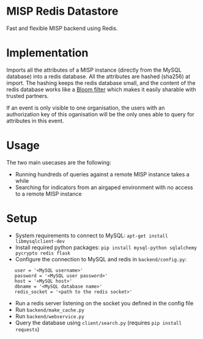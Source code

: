 # MISP Redis Datastore

Fast and flexible MISP backend using Redis.

# Implementation

Imports all the attributes of a MISP instance (directly from the MySQL database) into a redis database. All the attributes are hashed (sha256) at import. The hashing keeps the redis database small, and the content of the redis database works like a [Bloom filter](https://en.wikipedia.org/wiki/Bloom_filter) which makes it easily sharable with trusted partners.

If an event is only visible to one organisation, the users with an authorization key of this oganisation will be the only ones able to query for attributes in this event. 

# Usage

The two main usecases are the following:

* Running hundreds of queries against a remote MISP instance takes a while
* Searching for indicators from an airgaped environment with no access to a remote MISP instance

# Setup

* System requirements to connect to MySQL: `apt-get install libmysqlclient-dev`
* Install required python packages: `pip install mysql-python sqlalchemy pycrypto redis flask`
* Configure the connection to MySQL and redis in `backend/config.py`: 
 ```
    user = '<MySQL username>'
    password = '<MySQL user password>'
    host = '<MySQL host>'
    dbname = '<MySQL database name>'
    redis_socket = '<path to the redis socket>'
 ```
 * Run a redis server listening on the socket you defined in the config file
 * Run `backend/make_cache.py`
 * Run `backend/webservice.py`
 * Query the database using `client/search.py` (requires `pip install requests`)
